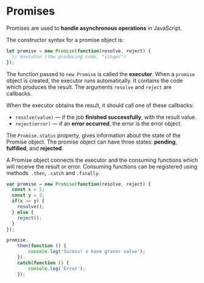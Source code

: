 # Promises
Promises are used to **handle asynchronous operations** in JavaScript.

The constructor syntax for a promise object is:

```js
let promise = new Promise(function(resolve, reject) {
  // executor (the producing code, "singer")
});
```

The function passed to `new Promise` is called the **executor**. When a `promise` object is created, the executor runs automatically. It contains the code which produces the result. The arguments `resolve` and `reject` are callbacks.

When the executor obtains the result, it should call one of these callbacks:
- `resolve(value)` — if the job **finished successfully**, with the result value.
- `reject(error)` — if an **error occurred**, the error is the error object.

The `Promise.status` property, gives information about the state of the Promise object. The promise object can have three states: **pending**, **fulfilled**, and **rejected**.

A Promise object connects the executor and the consuming functions which will receive the result or error. Consuming functions can be registered using methods` .then`, `.catch` and `.finally`.

```js
var promise = new Promise(function(resolve, reject) {
  const x = 5;
  const y = 3;
  if(x >= y) {
    resolve();
  } else {
    reject();
  }
});

promise.
    then(function () {
        console.log('Sucess! x have grater value');
    }).
    catch(function () {
        console.log('Error');
    });
```